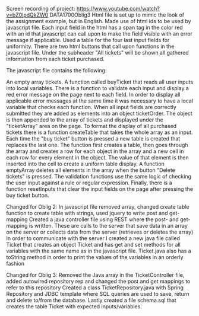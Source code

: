 Screen recording of project: https://www.youtube.com/watch?v=bZ0lpdQkZW0 
DATA1700Oblig3
Html file is set up to mimic the look of the assignment example, but in English. Made use of html ids to be used by javascript file. Each input field in the html has a span tag in the color red with an id that javascript can call upon to make the field visible with an error message if applicable. Used a table for the four last input fields for uniformity. There are two html buttons that call upon functions in the javascript file. Under the subheader "All tickets" will be shown all gathered information from each ticket purchased.

The javascript file contains the following:

An empty array tickets.
A function called buyTicket that reads all user inputs into local variables.
There is a function to validate each input and display a red error message on the page next to each field.
In order to display all applicable error messages at the same time it was necessary to have a local variable that checks each function.
When all input fields are correctly submitted they are added as elements into an object ticketOrder. The object is then appended to the array of tickets and displayed under the "ticketArray" area on the page. To format the display of all purchased tickets there is a function createTable that takes the whole array as an input.
Each time the "buy ticket" button is pressed a new table is created that replaces the last one. The function first creates a table, then goes through the array and creates a row for each object in the array and a new cell in each row for every element in the object. The value of that element is then inserted into the cell to create a uniform table display. A function emptyArray deletes all elements in the array when the button "Delete tickets" is pressed. The validation functions use the same logic of checking the user input against a rule or regular expression. Finally, there is a function resetInputs that clear the input fields on the page after pressing the buy ticket button.

Changed for Oblig 2: In javascript file removed array, changed create table function to create table with strings, used jquery to write post and get-mapping Created a java controller file using REST where the post- and get-mapping is written. These are calls to the server that save data in an array on the server or collects data from the server (retrieves or deletes the array) In order to communicate with the server I created a new java file called Ticket that creates an object Ticket and has get and set methods for all variables with the same name as in the javascript file. Ticket.java also has a toString method in order to print the values of the variables in an orderly fashion

Changed for Oblig 3: Removed the Java array in the TicketController file, added autowired repository rep and changed the post and get mappings to refer to this repository
Created a class TicketRepository.java with Spring Repository and JDBC template where SQL queries are used to save, return and delete to/from the database.
Lastly created a file schema.sql that creates the table Ticket with expected inputs/variables.
